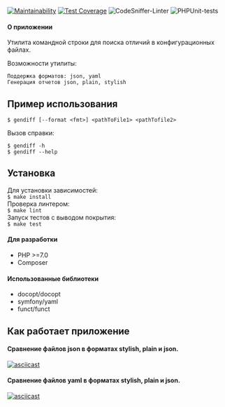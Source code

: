 [![Maintainability](https://api.codeclimate.com/v1/badges/6edf6b009909fff44632/maintainability)](https://codeclimate.com/github/IlyaMur/php-project-lvl2/maintainability) [![Test Coverage](https://api.codeclimate.com/v1/badges/6edf6b009909fff44632/test_coverage)](https://codeclimate.com/github/IlyaMur/php-project-lvl2/test_coverage) ![CodeSniffer-Linter](https://github.com/IlyaMur/php-project-lvl2/workflows/CodeSniffer-Linter/badge.svg) ![PHPUnit-tests](https://github.com/IlyaMur/php-project-lvl2/workflows/PHPUnit-tests/badge.svg)

#### О приложении

Утилита командной строки для поиска отличий в конфигурационных файлах.

Возможности утилиты:

```
Поддержка форматов: json, yaml
Генерация отчетов json, plain, stylish
```

## Пример использования

    $ gendiff [--format <fmt>] <pathToFile1> <pathTofile2>

Вызов справки:

    $ gendiff -h
    $ gendiff --help

## Установка

Для установки зависимостей:  
`$ make install`  
Проверка линтером:  
`$ make lint`  
Запуск тестов с выводом покрытия:  
`$ make test`

#### Для разработки

- PHP >=7.0
- Composer

#### Использованные библиотеки

- docopt/docopt
- symfony/yaml
- funct/funct

## Как работает приложение

#### Сравнение файлов json в форматах stylish, plain и json.

[![asciicast](https://asciinema.org/a/Ca2ALuRhfVDVPO2AklPH3Wuwd.svg)](https://asciinema.org/a/Ca2ALuRhfVDVPO2AklPH3Wuwd)

#### Сравнение файлов yaml в форматах stylish, plain и json.

[![asciicast](https://asciinema.org/a/3hcI9bVJgJEubTg36md5AsEnE.svg)](https://asciinema.org/a/3hcI9bVJgJEubTg36md5AsEnE)

